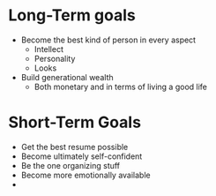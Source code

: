 # Long-Term goals
-  Become the best kind of person in every aspect
	- Intellect
	- Personality
	- Looks
- Build generational wealth
	- Both monetary and in terms of living a good life

# Short-Term Goals
- Get the best resume possible
- Become ultimately self-confident
- Be the one organizing stuff
- Become more emotionally available
- 